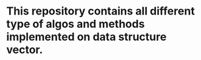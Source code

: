 # This repository contains all different type of algos and methods implemented on data structure vector.
